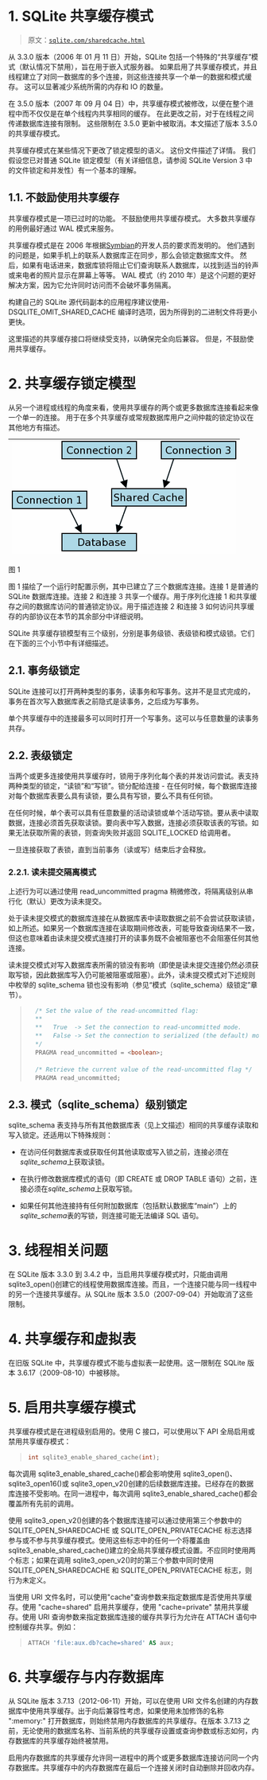 # 1\. SQLite 共享缓存模式

> 原文：[`sqlite.com/sharedcache.html`](https://sqlite.com/sharedcache.html)

从 3.3.0 版本（2006 年 01 月 11 日）开始，SQLite 包括一个特殊的“共享缓存”模式（默认情况下禁用），旨在用于嵌入式服务器。 如果启用了共享缓存模式，并且线程建立了对同一数据库的多个连接，则这些连接共享一个单一的数据和模式缓存。 这可以显著减少系统所需的内存和 IO 的数量。

在 3.5.0 版本（2007 年 09 月 04 日）中，共享缓存模式被修改，以便在整个进程中而不仅仅是在单个线程内共享相同的缓存。 在此更改之前，对于在线程之间传递数据库连接有限制。 这些限制在 3.5.0 更新中被取消。本文描述了版本 3.5.0 的共享缓存模式。

共享缓存模式在某些情况下更改了锁定模型的语义。 这份文件描述了详情。 我们假设您已对普通 SQLite 锁定模型（有关详细信息，请参阅 SQLite Version 3 中的文件锁定和并发性）有一个基本的理解。

## 1.1\. 不鼓励使用共享缓存

共享缓存模式是一项已过时的功能。 不鼓励使用共享缓存模式。 大多数共享缓存的用例最好通过 WAL 模式来服务。

共享缓存模式是在 2006 年根据[Symbian](https://en.wikipedia.org/wiki/Symbian)的开发人员的要求而发明的。 他们遇到的问题是，如果手机上的联系人数据库正在同步，那么会锁定数据库文件。 然后，如果有电话进来，数据库锁将阻止它们查询联系人数据库，以找到适当的铃声或来电者的照片显示在屏幕上等等。 WAL 模式（约 2010 年）是这个问题的更好解决方案，因为它允许同时访问而不会破坏事务隔离。

构建自己的 SQLite 源代码副本的应用程序建议使用-DSQLITE_OMIT_SHARED_CACHE 编译时选项，因为所得到的二进制文件将更小更快。

这里描述的共享缓存接口将继续受支持，以确保完全向后兼容。 但是，不鼓励使用共享缓存。

# 2\. 共享缓存锁定模型

从另一个进程或线程的角度来看，使用共享缓存的两个或更多数据库连接看起来像一个单一的连接。 用于在多个共享缓存或常规数据库用户之间仲裁的锁定协议在其他地方有描述。

| ![](img/112aab80027912de767daa79863773dc.png) |
| --- |

图 1

图 1 描绘了一个运行时配置示例，其中已建立了三个数据库连接。连接 1 是普通的 SQLite 数据库连接。连接 2 和连接 3 共享一个缓存。用于序列化连接 1 和共享缓存之间的数据库访问的普通锁定协议。用于描述连接 2 和连接 3 如何访问共享缓存的内部协议在本节的其余部分中详细说明。

SQLite 共享缓存锁模型有三个级别，分别是事务级锁、表级锁和模式级锁。它们在下面的三个小节中有详细描述。

## 2.1\. 事务级锁定

SQLite 连接可以打开两种类型的事务，读事务和写事务。这并不是显式完成的，事务在首次写入数据库表之前隐式是读事务，之后成为写事务。

单个共享缓存中的连接最多可以同时打开一个写事务。这可以与任意数量的读事务共存。

## 2.2\. 表级锁定

当两个或更多连接使用共享缓存时，锁用于序列化每个表的并发访问尝试。表支持两种类型的锁定，“读锁”和“写锁”。锁分配给连接 - 在任何时候，每个数据库连接对每个数据库表要么具有读锁，要么具有写锁，要么不具有任何锁。

在任何时候，单个表可以具有任意数量的活动读锁或单个活动写锁。要从表中读取数据，连接必须首先获取读锁。要向表中写入数据，连接必须获取该表的写锁。如果无法获取所需的表锁，则查询失败并返回 SQLITE_LOCKED 给调用者。

一旦连接获取了表锁，直到当前事务（读或写）结束后才会释放。

### 2.2.1\. 读未提交隔离模式

上述行为可以通过使用 read_uncommitted pragma 稍微修改，将隔离级别从串行化（默认）更改为读未提交。

处于读未提交模式的数据库连接在从数据库表中读取数据之前不会尝试获取读锁，如上所述。如果另一个数据库连接在读取期间修改表，可能导致查询结果不一致，但这也意味着由读未提交模式连接打开的读事务既不会被阻塞也不会阻塞任何其他连接。

读未提交模式对写入数据库表所需的锁没有影响（即使是读未提交连接仍然必须获取写锁，因此数据库写入仍可能被阻塞或阻塞）。此外，读未提交模式对下述规则中枚举的 sqlite_schema 锁也没有影响（参见“模式（sqlite_schema）级锁定”章节）。

> ```sql
>   /* Set the value of the read-uncommitted flag:
>   **
>   **   True  -> Set the connection to read-uncommitted mode.
>   **   False -> Set the connection to serialized (the default) mode.
>   */
>   PRAGMA read_uncommitted = <boolean>;
> 
>   /* Retrieve the current value of the read-uncommitted flag */
>   PRAGMA read_uncommitted;
> 
> ```

## 2.3\. 模式（sqlite_schema）级别锁定

sqlite_schema 表支持与所有其他数据库表（见上文描述）相同的共享缓存读取和写入锁定。还适用以下特殊规则：

+   在访问任何数据库表或获取任何其他读取或写入锁之前，连接必须在*sqlite_schema*上获取读锁。

+   在执行修改数据库模式的语句（即 CREATE 或 DROP TABLE 语句）之前，连接必须在*sqlite_schema*上获取写锁。

+   如果任何其他连接持有任何附加数据库（包括默认数据库“main”）上的*sqlite_schema*表的写锁，则连接可能无法编译 SQL 语句。

# 3\. 线程相关问题

在 SQLite 版本 3.3.0 到 3.4.2 中，当启用共享缓存模式时，只能由调用 sqlite3_open()创建它的线程使用数据库连接。而且，一个连接只能与同一线程中的另一个连接共享缓存。从 SQLite 版本 3.5.0（2007-09-04）开始取消了这些限制。

# 4\. 共享缓存和虚拟表

在旧版 SQLite 中，共享缓存模式不能与虚拟表一起使用。这一限制在 SQLite 版本 3.6.17（2009-08-10）中被移除。

# 5\. 启用共享缓存模式

共享缓存模式是在进程级别启用的。使用 C 接口，可以使用以下 API 全局启用或禁用共享缓存模式：

> ```sql
> int sqlite3_enable_shared_cache(int);
> 
> ```

每次调用 sqlite3_enable_shared_cache()都会影响使用 sqlite3_open()、sqlite3_open16()或 sqlite3_open_v2()创建的后续数据库连接。已经存在的数据库连接不受影响。在同一进程中，每次调用 sqlite3_enable_shared_cache()都会覆盖所有先前的调用。

使用 sqlite3_open_v2()创建的各个数据库连接可以通过使用第三个参数中的 SQLITE_OPEN_SHAREDCACHE 或 SQLITE_OPEN_PRIVATECACHE 标志选择参与或不参与共享缓存模式。使用这些标志中的任何一个将覆盖由 sqlite3_enable_shared_cache()建立的全局共享缓存模式设置。不应同时使用两个标志；如果在调用 sqlite3_open_v2()时的第三个参数中同时使用 SQLITE_OPEN_SHAREDCACHE 和 SQLITE_OPEN_PRIVATECACHE 标志，则行为未定义。

当使用 URI 文件名时，可以使用"cache"查询参数来指定数据库是否使用共享缓存。使用 "cache=shared" 启用共享缓存，使用 "cache=private" 禁用共享缓存。使用 URI 查询参数来指定数据库连接的缓存共享行为允许在 ATTACH 语句中控制缓存共享。例如：

> ```sql
> ATTACH 'file:aux.db?cache=shared' AS aux;
> 
> ```

# 6\. 共享缓存与内存数据库

从 SQLite 版本 3.7.13（2012-06-11）开始，可以在使用 URI 文件名创建的内存数据库中使用共享缓存。出于向后兼容性考虑，如果使用未加修饰的名称 ":memory:" 打开数据库，则始终禁用内存数据库的共享缓存。在版本 3.7.13 之前，无论使用的数据库名称、当前系统的共享缓存设置或查询参数或标志如何，内存数据库的共享缓存始终被禁用。

启用内存数据库的共享缓存允许同一进程中的两个或更多数据库连接访问同一个内存数据库。共享缓存中的内存数据库在最后一个连接关闭时自动删除并回收内存。
